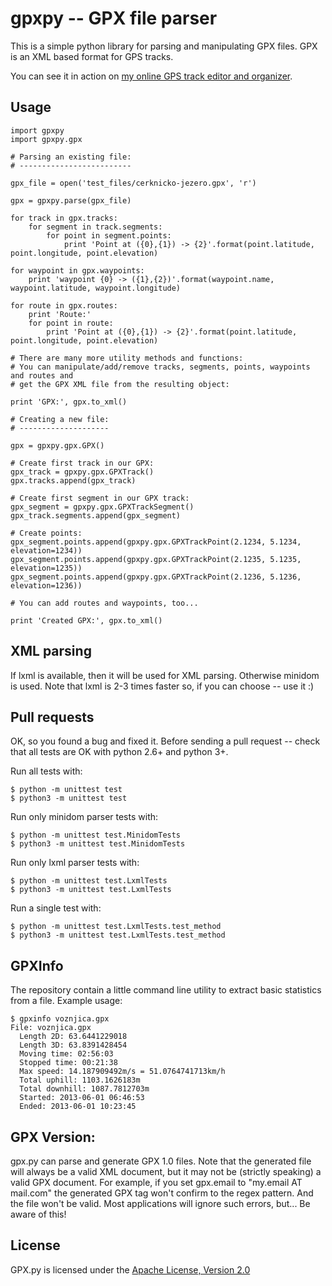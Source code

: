 gpxpy -- GPX file parser
========================

This is a simple python library for parsing and manipulating GPX files. GPX is an XML based format for GPS tracks.

You can see it in action on [my online GPS track editor and organizer](http://www.trackprofiler.com).

Usage
-----

    import gpxpy
    import gpxpy.gpx

    # Parsing an existing file:
    # -------------------------

    gpx_file = open('test_files/cerknicko-jezero.gpx', 'r')

    gpx = gpxpy.parse(gpx_file)

    for track in gpx.tracks:
        for segment in track.segments:
            for point in segment.points:
                print 'Point at ({0},{1}) -> {2}'.format(point.latitude, point.longitude, point.elevation)

    for waypoint in gpx.waypoints:
        print 'waypoint {0} -> ({1},{2})'.format(waypoint.name, waypoint.latitude, waypoint.longitude)
        
    for route in gpx.routes:
        print 'Route:'
        for point in route:
            print 'Point at ({0},{1}) -> {2}'.format(point.latitude, point.longitude, point.elevation)

    # There are many more utility methods and functions:
    # You can manipulate/add/remove tracks, segments, points, waypoints and routes and
    # get the GPX XML file from the resulting object:

    print 'GPX:', gpx.to_xml()

    # Creating a new file:
    # --------------------

    gpx = gpxpy.gpx.GPX()

    # Create first track in our GPX:
    gpx_track = gpxpy.gpx.GPXTrack()
    gpx.tracks.append(gpx_track)

    # Create first segment in our GPX track:
    gpx_segment = gpxpy.gpx.GPXTrackSegment()
    gpx_track.segments.append(gpx_segment)

    # Create points:
    gpx_segment.points.append(gpxpy.gpx.GPXTrackPoint(2.1234, 5.1234, elevation=1234))
    gpx_segment.points.append(gpxpy.gpx.GPXTrackPoint(2.1235, 5.1235, elevation=1235))
    gpx_segment.points.append(gpxpy.gpx.GPXTrackPoint(2.1236, 5.1236, elevation=1236))

    # You can add routes and waypoints, too...

    print 'Created GPX:', gpx.to_xml()

XML parsing
-----------

If lxml is available, then it will be used for XML parsing.
Otherwise minidom is used.
Note that lxml is 2-3 times faster so, if you can choose -- use it :)

Pull requests
-------------

OK, so you found a bug and fixed it. Before sending a pull request -- check that all tests are OK with python 2.6+ and python 3+.

Run all tests with:

    $ python -m unittest test
    $ python3 -m unittest test

Run only minidom parser tests with:

    $ python -m unittest test.MinidomTests
    $ python3 -m unittest test.MinidomTests

Run only lxml parser tests with:

    $ python -m unittest test.LxmlTests
    $ python3 -m unittest test.LxmlTests

Run a single test with:

    $ python -m unittest test.LxmlTests.test_method
    $ python3 -m unittest test.LxmlTests.test_method

GPXInfo
-------

The repository contain a little command line utility to extract basic statistics from a file.
Example usage:

    $ gpxinfo voznjica.gpx 
    File: voznjica.gpx
      Length 2D: 63.6441229018
      Length 3D: 63.8391428454
      Moving time: 02:56:03
      Stopped time: 00:21:38
      Max speed: 14.187909492m/s = 51.0764741713km/h
      Total uphill: 1103.1626183m
      Total downhill: 1087.7812703m
      Started: 2013-06-01 06:46:53
      Ended: 2013-06-01 10:23:45

GPX Version:
------------

gpx.py can parse and generate GPX 1.0 files. Note that the generated file will always be a valid XML document, but it may not be (strictly speaking) a valid GPX document. For example, if you set gpx.email to "my.email AT mail.com" the generated GPX tag won't confirm to the regex pattern. And the file won't be valid. Most applications will ignore such errors, but... Be aware of this!

License
-------

GPX.py is licensed under the [Apache License, Version 2.0](http://www.apache.org/licenses/LICENSE-2.0)

